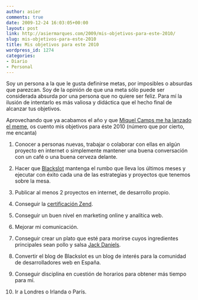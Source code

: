```yaml
---
author: asier
comments: true
date: 2009-12-24 16:03:05+00:00
layout: post
link: http://asiermarques.com/2009/mis-objetivos-para-este-2010/
slug: mis-objetivos-para-este-2010
title: Mis objetivos para este 2010
wordpress_id: 1274
categories:
- Diario
- Personal
---
```


Soy un persona a la que le gusta definirse metas, por imposibles o absurdas que parezcan. Soy de la opinión de que una meta sólo puede ser considerada absurda por una persona que no quiere ser feliz. Para mí la ilusión de intentarlo es más valiosa y didáctica que el hecho final de alcanzar tus objetivos.

Aprovechando que ya acabamos el año y que [Miquel Camps me ha lanzado el meme](http://www.viciao2k3.net/blog/meme/meme-objetivos-para-el-2010/), os cuento mis objetivos para éste 2010 (número que por cierto, me encanta)

1. Conocer a personas nuevas, trabajar o colaborar con ellas en algún proyecto en internet o simplemente mantener una buena conversación con un café o una buena cerveza delante.

2. Hacer que [Blackslot](http://blackslot.com) mantenga el rumbo que lleva los últimos meses y ejecutar con éxito cada una de las estrategias y proyectos que tenemos sobre la mesa.

3. Publicar al menos 2 proyectos en internet, de desarrollo propio.

4. Conseguir la [certificación Zend](http://www.zend.com/services/certification/).

5. Conseguir un buen nivel en marketing online y analítica web.

6. Mejorar mi comunicación.

7. Conseguir crear un plato que esté para morirse cuyos ingredientes principales sean pollo y salsa [Jack Daniels](http://www.jackdanielssauces.com/).

8. Convertir el blog de Blackslot es un blog de interés para la comunidad de desarrolladores web en España.

9. Conseguir disciplina en cuestión de horarios para obtener más tiempo para mí.

10. Ir a Londres o Irlanda o París.
